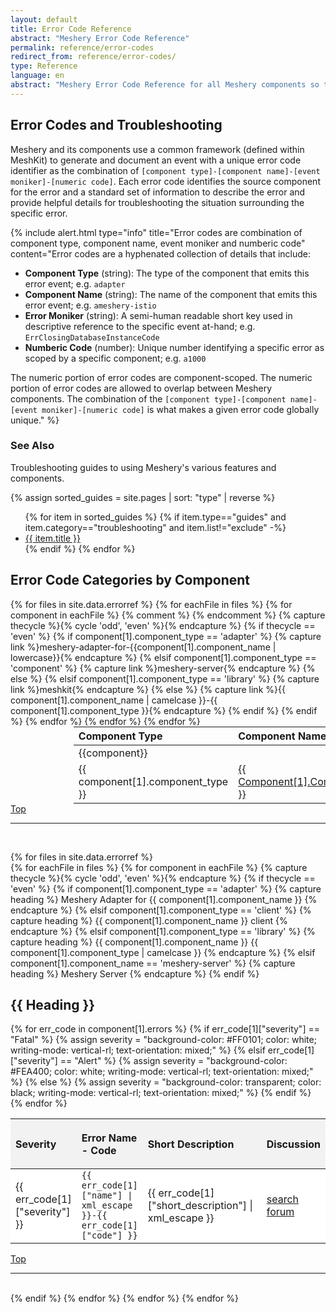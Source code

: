 ```yaml
---
layout: default
title: Error Code Reference
abstract: "Meshery Error Code Reference"
permalink: reference/error-codes
redirect_from: reference/error-codes/
type: Reference
language: en
abstract: "Meshery Error Code Reference for all Meshery components so that you can troubleshoot issues."
---
```


<style>

.title {
  text-transform: capitalize;
}
div.error-heading {
  text-transform: uppercase;
}
p.error-details {
    margin-left: 1.5rem;
    font-size: 1rem;
    text-wrap: wrap;
    width:85%
}
td {
  vertical-align: middle;
}
.tbl-head-row{
  background-color:#F2F2F2;
  text-align: left
}
.tbl-head-row .error-name-code{
  /* display:flex; */
  justify-content:space-between;
  align-items:flex-end;
  height:5rem;
}

.tbl .tbl-body .tbl-body-row{
  background-color:#FFFFFF;
}

.tbl .tbl-body .tbl-body-row.hover-effect:hover{
  background-color:#ccfff9;
  cursor:pointer;
}

.tbl-body-row .error-name-code{
  /* display:flex; */
  justify-content:flex-start;
}

.tbl .tbl-body .tbl-hidden-row{
  visibility:hidden;
  display:none;
  background-color:#FAFAFA;
  width:100%
}

</style>

<script type="text/javascript">
    function toggle_visibility(id) {
       var e = document.getElementById(id);
       if(e.style.visibility == 'visible') {
          e.style.display = 'none';
          e.style.visibility = 'hidden';
      }
       else {
          e.style.display = 'table-row';
          e.style.visibility = 'visible';
          }
    }
</script>

## Error Codes and Troubleshooting

Meshery and its components use a common framework (defined within MeshKit) to generate and document an event with a unique error code identifier as the combination of `[component type]-[component name]-[event moniker]-[numeric code]`. Each error code identifies the source component for the error and a standard set of information to describe the error and provide helpful details for troubleshooting the situation surrounding the specific error.

{% include alert.html type="info" title="Error codes are combination of component type, component name, event moniker and numberic code" content="Error codes are a hyphenated collection of details that include:

<ul>
<li><b>Component Type</b> (string): The type of the component that emits this error event; e.g. <code>adapter</code></li>
<li><b>Component Name</b> (string): The name of the component that emits this error event; e.g. <code>ameshery-istio</code></li>
<li><b>Error Moniker</b> (string): A semi-human readable short key used in descriptive reference to the specific event at-hand; e.g. <code>ErrClosingDatabaseInstanceCode</code></li>
<li><b>Numberic Code</b> (number): Unique number identifying a specific error as scoped by a specific component; e.g. <code>a1000</code></li>
</ul>
The numeric portion of error codes are component-scoped. The numeric portion of error codes are allowed to overlap between Meshery components. The combination of the <code>[component type]-[component name]-[event moniker]-[numeric code]</code> is what makes a given error code globally unique." %}

### See Also

Troubleshooting guides to using Meshery's various features and components.

{% assign sorted_guides = site.pages | sort: "type" | reverse %}

<ul>
    {% for item in sorted_guides %}
    {% if item.type=="guides" and item.category=="troubleshooting" and item.list!="exclude"  -%}
      <li><a href="{{ site.baseurl }}{{ item.url }}">{{ item.title }}</a></li>
      {% endif %}
    {% endfor %}
</ul>

## Error Code Categories by Component

<table style="margin:auto;padding-right:25%; padding-left:20%;">
<thead>
  <tr>
    <th style="text-align:left">Component Type</th>
    <th style="text-align:left">Component Name</th>
  </tr>
</thead>
<tbody>
  {% for files in site.data.errorref %}
    {% for eachFile in files %}
      {% for component in eachFile  %}
          {% comment %} <tr><td colspan="2">{{component}}</td></tr> {% endcomment %}
           {% capture thecycle %}{% cycle 'odd', 'even' %}{% endcapture %}
            {% if thecycle == 'even' %} 
            {% if component[1].component_type == 'adapter' %}
              {% capture link %}meshery-adapter-for-{{component[1].component_name | lowercase}}{% endcapture %}
            {% elsif component[1].component_type == 'component' %}
               {% capture link %}meshery-server{% endcapture %}
            {% else %}
            {% elsif component[1].component_type == 'library' %}
               {% capture link %}meshkit{% endcapture %}
            {% else %}
              {% capture link %}{{ component[1].component_name  | camelcase }}-{{ component[1].component_type }}{% endcapture %}      
            {% endif %}
            <tr>
              <td style="text-align:left">{{ component[1].component_type }}</td>
              <td class="title"><a href="#{{ link}}">{{ component[1].component_name }}</a></td>
            </tr>
        {% endif %}
      {% endfor %}
    {% endfor %}
  {% endfor %}
</tbody>
</table>
 <a href="#error-code-reference">Top</a>
  <hr>
  <br>

{% for files in site.data.errorref %}  
 {% for eachFile in files %}
{% for component in eachFile %}
{% capture thecycle %}{% cycle 'odd', 'even' %}{% endcapture %}
{% if thecycle == 'even' %}
{% if component[1].component_type == 'adapter' %}
{% capture heading %}
Meshery Adapter for {{ component[1].component_name }}
{% endcapture %}
{% elsif component[1].component_type == 'client' %}
{% capture heading %}
{{ component[1].component_name }} client
{% endcapture %}
{% elsif component[1].component_type == 'library' %}
{% capture heading %}
{{ component[1].component_name }} {{ component[1].component_type | camelcase }}
{% endcapture %}
{% elsif component[1].component_name == 'meshery-server' %}
{% capture heading %}
Meshery Server
{% endcapture %}
{% endif %}

<h2 class="title">{{ heading }}</h2>
<table class="tbl">
  <thead>
    <tr class="tbl-head-row">
      <th style="width:5%">Severity</th>
      <th class="error-name-code"><span>Error Name - Code</span></th>
      <th style="width:85%">Short Description</th>
      <th>Discussion</th>
    </tr>
  </thead>
  <tbody class="tbl-body">
    {% for err_code in component[1].errors %}
      {% if err_code[1]["severity"] == "Fatal" %}
        {% assign severity = "background-color: #FF0101; color: white; writing-mode: vertical-rl;
text-orientation: mixed;" %}
      {% elsif err_code[1]["severity"] == "Alert" %}
        {% assign severity = "background-color: #FEA400; color: white; writing-mode: vertical-rl;
text-orientation: mixed;" %}
      {% else %}
        {% assign severity = "background-color: transparent; color: black; writing-mode: vertical-rl;
text-orientation: mixed;" %}
      {% endif %}
      <tr class="tbl-body-row hover-effect" onclick="toggle_visibility('{{ component[1].component_name }}-{{ err_code[1]["name"] }}-more-info');">
        <td style="{{ severity }}">{{ err_code[1]["severity"] }}</td>
        <td id="{{ heading | slugify }}-{{err_code[1]["code"] }}" class="error-name-code">
          <code>{{ err_code[1]["name"] | xml_escape }}-{{ err_code[1]["code"] }}</code>
        </td>
        <td>{{ err_code[1]["short_description"] | xml_escape }}</td>
        <td><a href="http://discuss.meshery.io/search?q={{ err_code[1]['name'] | xml_escape }}-{{ err_code[1]['code'] }}" target="_blank">search forum</a></td>
      </tr>
      <tr id="{{ component[1].component_name }}-{{ err_code[1]["name"] }}-more-info" class="tbl-hidden-row">
        <td style="word-break:break-all;" colspan="4">
          <div class="error-heading">Long Description</div>
          <p class="error-details">{{ err_code[1]["long_description"] | xml_escape }}</p>
          <div class="error-heading">Probable Cause</div>
          <p class="error-details">{{ err_code[1]["probable_cause"] | xml_escape }}</p>
          <div class="error-heading">Suggested Remediation</div>
          <p class="error-details">{{ err_code[1]["suggested_remediation"] | xml_escape }}</p>
        </td>
      </tr>
    {% endfor %}
  </tbody>
</table>
<a href="#error-code-reference">Top</a>
<hr>
<br>
{% endif %}
{% endfor %}
{% endfor %}
{% endfor %}

